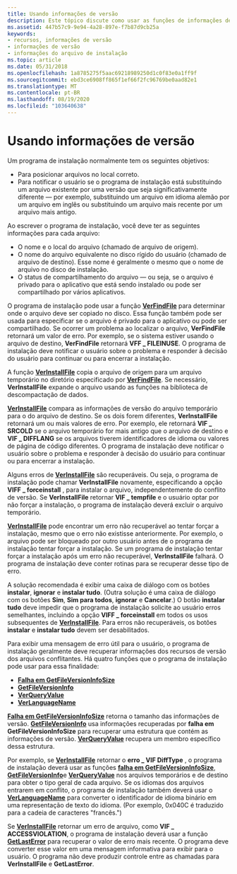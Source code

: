 ```yaml
---
title: Usando informações de versão
description: Este tópico discute como usar as funções de informações de versão.
ms.assetid: 447b57c9-9e94-4a28-897e-f7b87d9cb25a
keywords:
- recursos, informações de versão
- informações de versão
- informações do arquivo de instalação
ms.topic: article
ms.date: 05/31/2018
ms.openlocfilehash: 1a8785275f5aac69218989250d1c0f83e0a1ff9f
ms.sourcegitcommit: ebd3ce6908ff865f1ef66f2fc96769be0aad82e1
ms.translationtype: MT
ms.contentlocale: pt-BR
ms.lasthandoff: 08/19/2020
ms.locfileid: "103640638"
---
```

# <a name="using-version-information"></a>Usando informações de versão

Um programa de instalação normalmente tem os seguintes objetivos:

-   Para posicionar arquivos no local correto.
-   Para notificar o usuário se o programa de instalação está substituindo um arquivo existente por uma versão que seja significativamente diferente — por exemplo, substituindo um arquivo em idioma alemão por um arquivo em inglês ou substituindo um arquivo mais recente por um arquivo mais antigo.

Ao escrever o programa de instalação, você deve ter as seguintes informações para cada arquivo:

-   O nome e o local do arquivo (chamado de arquivo de origem).
-   O nome do arquivo equivalente no disco rígido do usuário (chamado de arquivo de destino). Esse nome é geralmente o mesmo que o nome de arquivo no disco de instalação.
-   O status de compartilhamento do arquivo — ou seja, se o arquivo é privado para o aplicativo que está sendo instalado ou pode ser compartilhado por vários aplicativos.

O programa de instalação pode usar a função [**VerFindFile**](/windows/desktop/api/Winver/nf-winver-verfindfilea) para determinar onde o arquivo deve ser copiado no disco. Essa função também pode ser usada para especificar se o arquivo é privado para o aplicativo ou pode ser compartilhado. Se ocorrer um problema ao localizar o arquivo, **VerFindFile** retornará um valor de erro. Por exemplo, se o sistema estiver usando o arquivo de destino, **VerFindFile** retornará **VFF \_ FILEINUSE**. O programa de instalação deve notificar o usuário sobre o problema e responder à decisão do usuário para continuar ou para encerrar a instalação.

A função [**VerInstallFile**](/windows/desktop/api/Winver/nf-winver-verinstallfilea) copia o arquivo de origem para um arquivo temporário no diretório especificado por [**VerFindFile**](/windows/desktop/api/Winver/nf-winver-verfindfilea). Se necessário, **VerInstallFile** expande o arquivo usando as funções na biblioteca de descompactação de dados.

[**VerInstallFile**](/windows/desktop/api/Winver/nf-winver-verinstallfilea) compara as informações de versão do arquivo temporário para o do arquivo de destino. Se os dois forem diferentes, **VerInstallFile** retornará um ou mais valores de erro. Por exemplo, ele retornará **VIF \_ SRCOLD** se o arquivo temporário for mais antigo que o arquivo de destino e **VIF \_ DIFFLANG** se os arquivos tiverem identificadores de idioma ou valores de página de código diferentes. O programa de instalação deve notificar o usuário sobre o problema e responder à decisão do usuário para continuar ou para encerrar a instalação.

Alguns erros de [**VerInstallFile**](/windows/desktop/api/Winver/nf-winver-verinstallfilea) são recuperáveis. Ou seja, o programa de instalação pode chamar **VerInstallFile** novamente, especificando a opção **VIFF \_ forceinstall** , para instalar o arquivo, independentemente do conflito de versão. Se **VerInstallFile** retornar **VIF \_ tempfile** e o usuário optar por não forçar a instalação, o programa de instalação deverá excluir o arquivo temporário.

[**VerInstallFile**](/windows/desktop/api/Winver/nf-winver-verinstallfilea) pode encontrar um erro não recuperável ao tentar forçar a instalação, mesmo que o erro não existisse anteriormente. Por exemplo, o arquivo pode ser bloqueado por outro usuário antes de o programa de instalação tentar forçar a instalação. Se um programa de instalação tentar forçar a instalação após um erro não recuperável, **VerInstallFile** falhará. O programa de instalação deve conter rotinas para se recuperar desse tipo de erro.

A solução recomendada é exibir uma caixa de diálogo com os botões **instalar**, **ignorar** e **instalar tudo**. (Outra solução é uma caixa de diálogo com os botões **Sim**, **Sim para todos**, **ignorar** e **Cancelar**.) O botão **instalar tudo** deve impedir que o programa de instalação solicite ao usuário erros semelhantes, incluindo a opção **VIFF \_ forceinstall** em todos os usos subsequentes de [**VerInstallFile**](/windows/desktop/api/Winver/nf-winver-verinstallfilea). Para erros não recuperáveis, os botões **instalar** e **instalar tudo** devem ser desabilitados.

Para exibir uma mensagem de erro útil para o usuário, o programa de instalação geralmente deve recuperar informações dos recursos de versão dos arquivos conflitantes. Há quatro funções que o programa de instalação pode usar para essa finalidade:

-   [**Falha em GetFileVersionInfoSize**](/windows/desktop/api/Winver/nf-winver-getfileversioninfosizea)
-   [**GetFileVersionInfo**](/windows/desktop/api/Winver/nf-winver-getfileversioninfoa)
-   [**VerQueryValue**](/windows/desktop/api/Winver/nf-winver-verqueryvaluea)
-   [**VerLanguageName**](/windows/desktop/api/Winver/nf-winver-verlanguagenamea)

[**Falha em GetFileVersionInfoSize**](/windows/desktop/api/Winver/nf-winver-getfileversioninfosizea) retorna o tamanho das informações de versão. [**GetFileVersionInfo**](/windows/desktop/api/Winver/nf-winver-getfileversioninfoa) usa informações recuperadas por **falha em GetFileVersionInfoSize** para recuperar uma estrutura que contém as informações de versão. [**VerQueryValue**](/windows/desktop/api/Winver/nf-winver-verqueryvaluea) recupera um membro específico dessa estrutura.

Por exemplo, se [**VerInstallFile**](/windows/desktop/api/Winver/nf-winver-verinstallfilea) retornar o **erro \_ VIF DiffType** , o programa de instalação deverá usar as funções [**falha em GetFileVersionInfoSize**](/windows/desktop/api/Winver/nf-winver-getfileversioninfosizea), [**GetFileVersionInfo**](/windows/desktop/api/Winver/nf-winver-getfileversioninfoa)e [**VerQueryValue**](/windows/desktop/api/Winver/nf-winver-verqueryvaluea) nos arquivos temporários e de destino para obter o tipo geral de cada arquivo. Se os idiomas dos arquivos entrarem em conflito, o programa de instalação também deverá usar o [**VerLanguageName**](/windows/desktop/api/Winver/nf-winver-verlanguagenamea) para converter o identificador de idioma binário em uma representação de texto do idioma. (Por exemplo, 0x040C é traduzido para a cadeia de caracteres "francês.")

Se [**VerInstallFile**](/windows/desktop/api/Winver/nf-winver-verinstallfilea) retornar um erro de arquivo, como **VIF \_ ACCESSVIOLATION**, o programa de instalação deverá usar a função [**GetLastError**](/windows/desktop/api/errhandlingapi/nf-errhandlingapi-getlasterror) para recuperar o valor de erro mais recente. O programa deve converter esse valor em uma mensagem informativa para exibir para o usuário. O programa não deve produzir controle entre as chamadas para **VerInstallFile** e **GetLastError**.

 

 